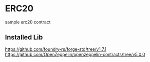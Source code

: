 # ERC20
sample erc20 contract

## Installed Lib
https://github.com/foundry-rs/forge-std/tree/v1.7.1
https://github.com/OpenZeppelin/openzeppelin-contracts/tree/v5.0.0
